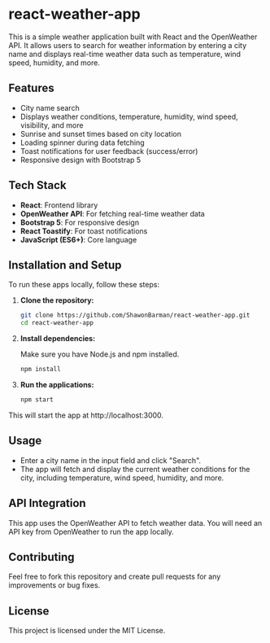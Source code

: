 # react-weather-app

This is a simple weather application built with React and the OpenWeather API. It allows users to search for weather information by entering a city name and displays real-time weather data such as temperature, wind speed, humidity, and more. 

## Features
- City name search
- Displays weather conditions, temperature, humidity, wind speed, visibility, and more
- Sunrise and sunset times based on city location
- Loading spinner during data fetching
- Toast notifications for user feedback (success/error)
- Responsive design with Bootstrap 5

## Tech Stack
- **React**: Frontend library
- **OpenWeather API**: For fetching real-time weather data
- **Bootstrap 5**: For responsive design
- **React Toastify**: For toast notifications
- **JavaScript (ES6+)**: Core language

## Installation and Setup

To run these apps locally, follow these steps:

1. **Clone the repository:**

   ```bash
   git clone https://github.com/ShawonBarman/react-weather-app.git
   cd react-weather-app
   ```

2. **Install dependencies:**

   Make sure you have Node.js and npm installed.

   ```bash
   npm install
   ```

3. **Run the applications:**

   ```bash
   npm start
   ```

This will start the app at http://localhost:3000.

## Usage
- Enter a city name in the input field and click "Search".
- The app will fetch and display the current weather conditions for the city, including temperature, wind speed, humidity, and more.

## API Integration
This app uses the OpenWeather API to fetch weather data. You will need an API key from OpenWeather to run the app locally.

## Contributing
Feel free to fork this repository and create pull requests for any improvements or bug fixes.

## License
This project is licensed under the MIT License.
